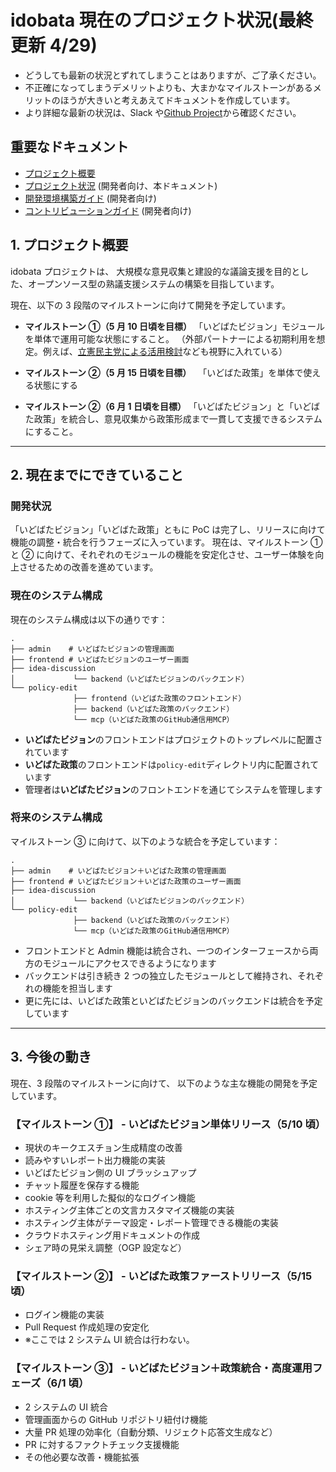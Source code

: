 # idobata 現在のプロジェクト状況(最終更新 4/29)

- どうしても最新の状況とずれてしまうことはありますが、ご了承ください。
- 不正確になってしまうデメリットよりも、大まかなマイルストーンがあるメリットのほうが大きいと考えあえてドキュメントを作成しています。
- より詳細な最新の状況は、Slack や[Github Project](https://github.com/orgs/digitaldemocracy2030/projects/6)から確認ください。

## 重要なドキュメント

- [プロジェクト概要](./README.md)
- [プロジェクト状況](./project_status.md) (開発者向け、本ドキュメント)
- [開発環境構築ガイド](./development-setup.md) (開発者向け)
- [コントリビューションガイド](./CONTRIBUTING.md) (開発者向け)

## 1. プロジェクト概要

idobata プロジェクトは、
大規模な意見収集と建設的な議論支援を目的とした、オープンソース型の熟議支援システムの構築を目指しています。

現在、以下の 3 段階のマイルストーンに向けて開発を予定しています。

- **マイルストーン ①（5 月 10 日頃を目標）**
  「いどばたビジョン」モジュールを単体で運用可能な状態にすること。
  （外部パートナーによる初期利用を想定。例えば、[立憲民主党による活用検討](https://cdp-japan.jp/news/20250422_9145)なども視野に入れている）

- **マイルストーン ②（5 月 15 日頃を目標）**
  　「いどばた政策」を単体で使える状態にする

- **マイルストーン ②（6 月 1 日頃を目標）**
  「いどばたビジョン」と「いどばた政策」を統合し、意見収集から政策形成まで一貫して支援できるシステムにすること。

---

## 2. 現在までにできていること

### 開発状況

「いどばたビジョン」「いどばた政策」ともに PoC は完了し、リリースに向けて機能の調整・統合を行うフェーズに入っています。
現在は、マイルストーン ① と ② に向けて、それぞれのモジュールの機能を安定化させ、ユーザー体験を向上させるための改善を進めています。

### 現在のシステム構成

現在のシステム構成は以下の通りです：

```
.
├── admin    # いどばたビジョンの管理画面
├── frontend # いどばたビジョンのユーザー画面
├── idea-discussion
│             └── backend（いどばたビジョンのバックエンド）
└── policy-edit
              ├── frontend（いどばた政策のフロントエンド）
              ├── backend（いどばた政策のバックエンド）
              └── mcp（いどばた政策のGitHub通信用MCP）
```

- **いどばたビジョン**のフロントエンドはプロジェクトのトップレベルに配置されています
- **いどばた政策**のフロントエンドは`policy-edit`ディレクトリ内に配置されています
- 管理者は**いどばたビジョン**のフロントエンドを通じてシステムを管理します

### 将来のシステム構成

マイルストーン ③ に向けて、以下のような統合を予定しています：

```
.
├── admin    # いどばたビジョン＋いどばた政策の管理画面
├── frontend # いどばたビジョン＋いどばた政策のユーザー画面
├── idea-discussion
│             └── backend（いどばたビジョンのバックエンド）
└── policy-edit
              ├── backend（いどばた政策のバックエンド）
              └── mcp（いどばた政策のGitHub通信用MCP）
```

- フロントエンドと Admin 機能は統合され、一つのインターフェースから両方のモジュールにアクセスできるようになります
- バックエンドは引き続き 2 つの独立したモジュールとして維持され、それぞれの機能を担当します
- 更に先には、いどばた政策といどばたビジョンのバックエンドは統合を予定しています

---

## 3. 今後の動き

現在、3 段階のマイルストーンに向けて、
以下のような主な機能の開発を予定しています。

### 【マイルストーン ①】 - いどばたビジョン単体リリース（5/10 頃）

- 現状のキークエスチョン生成精度の改善
- 読みやすいレポート出力機能の実装
- いどばたビジョン側の UI ブラッシュアップ
- チャット履歴を保存する機能
- cookie 等を利用した擬似的なログイン機能
- ホスティング主体ごとの文言カスタマイズ機能の実装
- ホスティング主体がテーマ設定・レポート管理できる機能の実装
- クラウドホスティング用ドキュメントの作成
- シェア時の見栄え調整（OGP 設定など）

### 【マイルストーン ②】 - いどばた政策ファーストリリース（5/15 頃）

- ログイン機能の実装
- Pull Request 作成処理の安定化
- ※ここでは 2 システム UI 統合は行わない。

### 【マイルストーン ③】 - いどばたビジョン＋政策統合・高度運用フェーズ（6/1 頃）

- 2 システムの UI 統合
- 管理画面からの GitHub リポジトリ紐付け機能
- 大量 PR 処理の効率化（自動分類、リジェクト応答文生成など）
- PR に対するファクトチェック支援機能
- その他必要な改善・機能拡張
